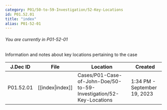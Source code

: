 ```yaml
---
category: P01/50-to-59-Investigation/52-Key-Locations
id: P01.52.01
title: "index"
alias: P01-52-01
---
```

###### You are currently in P01-52-01

Information and notes about key locations pertaining to the case

| J.Dec ID  | File                                                                                   | Location                                                           | Created                      |
| --------- | -------------------------------------------------------------------------------------- | ------------------------------------------------------------------ | ---------------------------- |
| P01.52.01 | [[index\|index]] | Cases/P01-Case-of-John-Doe/50-to-59-Investigation/52-Key-Locations | 1:34 PM - September 19, 2023 |

